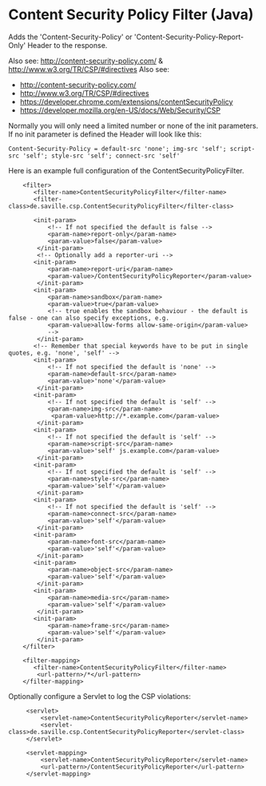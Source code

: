 Content Security Policy Filter (Java)
===========================

Adds the 'Content-Security-Policy' or 'Content-Security-Policy-Report-Only' Header to the response. 

Also see: http://content-security-policy.com/ & http://www.w3.org/TR/CSP/#directives
Also see: 
 - http://content-security-policy.com/
 - http://www.w3.org/TR/CSP/#directives
 - https://developer.chrome.com/extensions/contentSecurityPolicy
 - https://developer.mozilla.org/en-US/docs/Web/Security/CSP

Normally you will only need a limited number or none of the init parameters. If no init parameter is defined the Header will look like this:

    Content-Security-Policy = default-src 'none'; img-src 'self'; script-src 'self'; style-src 'self'; connect-src 'self'

Here is an example full configuration of the ContentSecurityPolicyFilter. 
 
        <filter>
           <filter-name>ContentSecurityPolicyFilter</filter-name>
           <filter-class>de.saville.csp.ContentSecurityPolicyFilter</filter-class>
           
           <init-param>
               <!-- If not specified the default is false -->
               <param-name>report-only</param-name>
               <param-value>false</param-value>
            </init-param>
            <!-- Optionally add a reporter-uri -->            
           <init-param>
               <param-name>report-uri</param-name>
               <param-value>/ContentSecurityPolicyReporter</param-value>
            </init-param>
           <init-param>
               <param-name>sandbox</param-name>
               <param-value>true</param-value>
               <!-- true enables the sandbox behaviour - the default is false - one can also specify exceptions, e.g.
               <param-value>allow-forms allow-same-origin</param-value>
               -->
            </init-param>
           <!-- Remember that special keywords have to be put in single quotes, e.g. 'none', 'self' -->
           <init-param>
               <!-- If not specified the default is 'none' -->
               <param-name>default-src</param-name>
               <param-value>'none'</param-value>
            </init-param>
           <init-param>
               <!-- If not specified the default is 'self' -->
               <param-name>img-src</param-name>
                <param-value>http://*.example.com</param-value>
            </init-param>
           <init-param>
               <!-- If not specified the default is 'self' -->
               <param-name>script-src</param-name>
               <param-value>'self' js.example.com</param-value>
            </init-param>
           <init-param>
               <!-- If not specified the default is 'self' -->
               <param-name>style-src</param-name>
               <param-value>'self'</param-value>
            </init-param>  
           <init-param>
               <!-- If not specified the default is 'self' -->
               <param-name>connect-src</param-name>
               <param-value>'self'</param-value>
            </init-param> 
           <init-param>
               <param-name>font-src</param-name>
               <param-value>'self'</param-value>
            </init-param>   
           <init-param>
               <param-name>object-src</param-name>
               <param-value>'self'</param-value>
            </init-param>  
           <init-param>
               <param-name>media-src</param-name>
               <param-value>'self'</param-value>
            </init-param> 
           <init-param>
               <param-name>frame-src</param-name>
               <param-value>'self'</param-value>
            </init-param> 
        </filter>
        
        <filter-mapping> 
           <filter-name>ContentSecurityPolicyFilter</filter-name>
            <url-pattern>/*</url-pattern>
        </filter-mapping>
        
        
Optionally configure a Servlet to log the CSP violations:    
    
         <servlet>
             <servlet-name>ContentSecurityPolicyReporter</servlet-name>
             <servlet-class>de.saville.csp.ContentSecurityPolicyReporter</servlet-class>
         </servlet>
 
         <servlet-mapping>
             <servlet-name>ContentSecurityPolicyReporter</servlet-name>
             <url-pattern>/ContentSecurityPolicyReporter</url-pattern>
         </servlet-mapping>          
